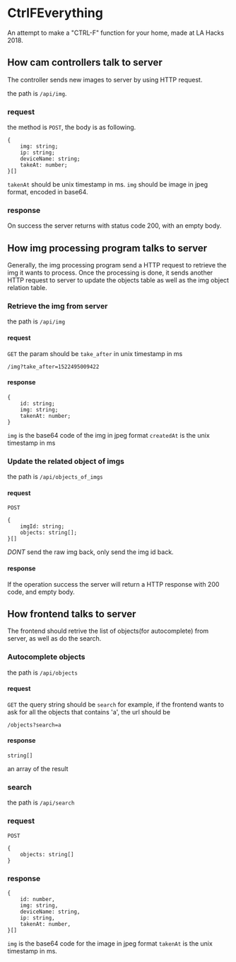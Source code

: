 # CtrlFEverything

An attempt to make a "CTRL-F" function for your home, made at LA Hacks 2018.

## How cam controllers talk to server

The controller sends new images to server by using HTTP request.


the path is `/api/img`.

### request
the method is `POST`, the body is as following.
```
{
    img: string;
    ip: string;
    deviceName: string;
    takeAt: number;
}[]
```
`takenAt` should be unix timestamp in ms.
`img` should be image in jpeg format, encoded in base64.
### response
On success the server returns with status code 200, with an empty body.

## How img processing program talks to server

Generally, the img processing program send a HTTP request to retrieve the img it wants to process. Once the processing is done, it sends another HTTP request to server to update the objects table as well as the img object relation table.

### Retrieve the img from server

the path is `/api/img`

#### request
`GET`
the param should be `take_after` in unix timestamp in ms
```
/img?take_after=1522495009422
```

#### response
```
{
    id: string;
    img: string;
    takenAt: number;
}
```
`img` is the base64 code of the img in jpeg format
`createdAt` is the unix timestamp in ms

### Update the related object of imgs

the path is `/api/objects_of_imgs`

#### request
`POST`
```
{
    imgId: string;
    objects: string[];
}[]
```
_DONT_ send the raw img back, only send the img id back.

#### response
If the operation success the server will return a HTTP response with 200 code, and empty body.

## How frontend talks to server

The frontend should retrive the list of objects(for autocomplete) from server, as well as do the search.

### Autocomplete objects
the path is `/api/objects`

#### request
`GET`
the query string should be `search`
for example, if the frontend wants to ask for all the objects that contains 'a', the url should be
```
/objects?search=a
```

#### response
```
string[]
```
an array of the result

### search
the path is `/api/search`

### request
`POST`
```
{
    objects: string[]
}
```

### response
```
{
    id: number,
    img: string,
    deviceName: string,
    ip: string,
    takenAt: number,
}[]
```
`img` is the base64 code for the image in jpeg format
`takenAt` is the unix timestamp in ms.
